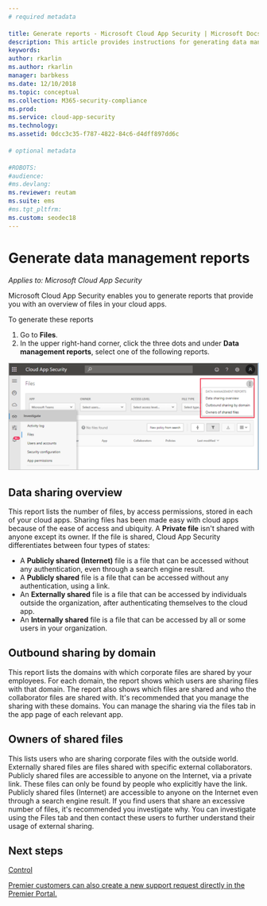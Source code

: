 ```yaml
---
# required metadata

title: Generate reports - Microsoft Cloud App Security | Microsoft Docs
description: This article provides instructions for generating data management reports in Microsoft Cloud App Security.
keywords:
author: rkarlin
ms.author: rkarlin
manager: barbkess
ms.date: 12/10/2018
ms.topic: conceptual
ms.collection: M365-security-compliance
ms.prod:
ms.service: cloud-app-security
ms.technology:
ms.assetid: 0dcc3c35-f787-4822-84c6-d4dff897dd6c

# optional metadata

#ROBOTS:
#audience:
#ms.devlang:
ms.reviewer: reutam
ms.suite: ems
#ms.tgt_pltfrm:
ms.custom: seodec18
---
```


# Generate data management reports

*Applies to: Microsoft Cloud App Security*

Microsoft Cloud App Security enables you to generate reports that provide you with an overview of files in your cloud apps.

To generate these reports

1. Go to **Files**. 
2. In the upper right-hand corner, click the three dots and under **Data management reports**, select one of the following reports.

 ![reports](./media/reports.png)

## Data sharing overview 

This report lists the number of files, by access permissions, stored in each of your cloud apps. Sharing files has been made easy with cloud apps because of the ease of access and ubiquity. A **Private file** isn't shared with anyone except its owner. If the file is shared, Cloud App Security differentiates between four types of states:
- A **Publicly shared (Internet)** file is a file that can be accessed without any authentication, even through a search engine result.
 - A **Publicly shared** file is a file that can be accessed without any authentication, using a link.
 - An **Externally shared** file is a file that can be accessed by individuals outside the organization, after authenticating themselves to the cloud app.
- An **Internally shared** file is a file that can be accessed by all or some users in your organization.

## Outbound sharing by domain

This report lists the domains with which corporate files are shared by your employees. For each domain, the report shows which users are sharing files with that domain. The report also shows which files are shared and who the collaborator files are shared with. It's recommended that you manage the sharing with these domains. You can manage the sharing via the files tab in the app page of each relevant app.

## Owners of shared files

This lists users who are sharing corporate files with the outside world. Externally shared files are files shared with specific external collaborators. Publicly shared files are accessible to anyone on the Internet, via a private link. These files can only be found by people who explicitly have the link. Publicly shared files (Internet) are accessible to anyone on the Internet even through a search engine result. If you find users that share an excessive number of files, it's recommended you investigate why. You can investigate using the Files tab and then contact these users to further understand their usage of external sharing.


  
## Next steps 
[Control](control.md)   

[Premier customers can also create a new support request directly in the Premier Portal.](https://premier.microsoft.com/)  
  
  
